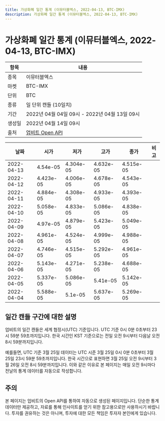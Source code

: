 ```yaml
---
title: 가상화폐 일간 통계 (이뮤터블엑스, 2022-04-13, BTC-IMX)
description: 가상화폐 일간 통계 (이뮤터블엑스, 2022-04-13, BTC-IMX)
---
```



가상화폐 일간 통계 (이뮤터블엑스, 2022-04-13, BTC-IMX)
===

|항목|내용|
|--|--|
|종목|이뮤터블엑스|
|마켓|BTC-IMX|
|단위|BTC|
|종류|일 단위 캔들 (10일치)|
|기간|2022년 04월 04일 09시 - 2022년 04월 13일 09시|
|생성일|2022년 04월 14일 09시|
|출처|[업비트 Open API](https://docs.upbit.com)|


|날짜|시가|저가|고가|종가|비고|
|--|--|--|--|--|--|
|2022-04-13|4.54e-05|4.304e-05|4.632e-05|4.515e-05|    |
|2022-04-12|4.423e-05|4.006e-05|4.678e-05|4.543e-05|    |
|2022-04-11|4.884e-05|4.308e-05|4.933e-05|4.393e-05|    |
|2022-04-10|5.058e-05|4.833e-05|5.086e-05|4.838e-05|    |
|2022-04-09|4.97e-05|4.879e-05|5.423e-05|5.049e-05|    |
|2022-04-08|4.961e-05|4.524e-05|4.999e-05|4.988e-05|    |
|2022-04-07|4.746e-05|4.515e-05|5.292e-05|4.961e-05|    |
|2022-04-06|5.143e-05|4.271e-05|5.238e-05|4.688e-05|    |
|2022-04-05|5.337e-05|5.086e-05|5.41e-05|5.142e-05|    |
|2022-04-04|5.588e-05|5.1e-05|5.637e-05|5.269e-05|    |


일간 캔들 구간에 대한 설명
---


업비트의 일간 캔들은 세계 협정시(UTC) 기준입니다. 
UTC 기준 0시 0분 0초부터 23시 59분 59초까지입니다. 
한국 시간인 KST 기준으로는 전일 오전 9시부터 다음날 오전 8시 59분까지입니다. 


예를들면, UTC 기준 3월 25일 데이터는 UTC 시준 3월 25일 0시 0분 0초부터 3월 25일 23시 59분 59초까지입니다. 
한국 시간으로 표현하면 3월 25일 오전 9시부터 3월 26일 오전 8시 59분까지입니다. 
이와 같은 이유로 본 페이지는 매일 오전 9시마다 전날의 통계 데이터를 자동으로 작성합니다. 


주의
---


본 페이지는 업비트의 Open API를 통하여 자동으로 생성된 페이지입니다. 
단순한 통계 데이터만 제공하고, 자료를 통해 인사이트를 얻기 위한 참고용으로만 사용하시기 바랍니다. 
투자를 권유하는 것은 아니며, 투자에 대한 모든 책임은 투자자 본인에게 있습니다. 
